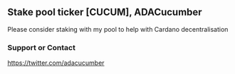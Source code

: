 ## Stake pool ticker [CUCUM], ADACucumber

Please consider staking with my pool to help with Cardano decentralisation


### Support or Contact

https://twitter.com/adacucumber


<script>
  console.log("%cHOUSE is here!", "color:green;font-size:1.2rem");
 </script>
